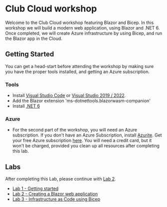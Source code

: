 # Club Cloud workshop

Welcome to the Club Cloud workshop featuring Blazor and Bicep.
In this workshop we will build a modern web application, using Blazor and .NET 6. Once completed, we will create Azure infrastructure by using Bicep, and run the Blazor app in the Cloud.

## Getting Started
You can get a head-start before attending the workshop by making sure you have the proper tools installed, and getting an Azure subscription.

### Tools
- Install [Visual Studio Code](https://code.visualstudio.com/download) or [Visual Studio 2019 / 2022](https://visualstudio.microsoft.com/downloads/).  
- Add the Blazor extension 'ms-dotnettools.blazorwasm-companion'
- Install [.NET 6](https://dotnet.microsoft.com/download/dotnet/6.0)

### Azure 
- For the second part of the workshop, you will need an Azure subscription. If you don't have an Azure Subscription, install [Azurite](https://docs.microsoft.com/en-us/azure/storage/common/storage-use-azurite?tabs=visual-studio#install-and-run-azurite).
Get your free Azure subscription [here](https://azure.microsoft.com/en-us/free). You will need a credit card, but it won't be charged, provided you clean up all resources after completing this lab.


## Labs

After completing this Lab, please continue with [Lab 2](Lab2-Blazor.md).

- [Lab 1 - Getting started](Lab1-GetttingStarted.md)
- [Lab 2 - Creating a Blazor web application](Lab2-Blazor.md)
- [Lab 3 - Infrastructure as Code using Bicep](Lab3-Bicep.md)

